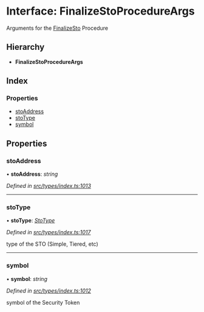 # Interface: FinalizeStoProcedureArgs

Arguments for the [FinalizeSto](../enums/_types_index_.proceduretype.md#finalizesto) Procedure

## Hierarchy

* **FinalizeStoProcedureArgs**

## Index

### Properties

* [stoAddress](_types_index_.finalizestoprocedureargs.md#stoaddress)
* [stoType](_types_index_.finalizestoprocedureargs.md#stotype)
* [symbol](_types_index_.finalizestoprocedureargs.md#symbol)

## Properties

###  stoAddress

• **stoAddress**: *string*

*Defined in [src/types/index.ts:1013](https://github.com/PolymathNetwork/polymath-sdk/blob/550676f/src/types/index.ts#L1013)*

___

###  stoType

• **stoType**: *[StoType](../enums/_types_index_.stotype.md)*

*Defined in [src/types/index.ts:1017](https://github.com/PolymathNetwork/polymath-sdk/blob/550676f/src/types/index.ts#L1017)*

type of the STO (Simple, Tiered, etc)

___

###  symbol

• **symbol**: *string*

*Defined in [src/types/index.ts:1012](https://github.com/PolymathNetwork/polymath-sdk/blob/550676f/src/types/index.ts#L1012)*

symbol of the Security Token

